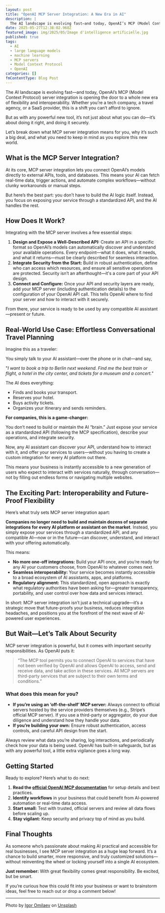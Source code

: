 ```yaml
---
layout: post
title: "OpenAI MCP Server Integration: A New Era in AI"
description: |
  The AI landscape is evolving fast—and today, OpenAI’s MCP (Model Context Protocol) server integration is opening the door to a whole new era of flexibility and interoperability. Whether you’re a tech company, a travel agency, or a SaaS provider, this is a shift you can’t afford to ignore.
date: 2025-05-27T12:38:02.968Z
featured_image: img/2025/05/Image d'intelligence artificielle.jpg
published: true
tags:
  - AI
  - large language models
  - machine learning
  - MCP servers
  - Model Context Protocol
  - OpenAI
categories: []
fmContentType: Blog Post
---
```

The AI landscape is evolving fast—and today, OpenAI’s MCP (Model Context Protocol) server integration is opening the door to a whole new era of flexibility and interoperability. Whether you’re a tech company, a travel agency, or a SaaS provider, this is a shift you can’t afford to ignore.

But as with any powerful new tool, it’s not just about what you can do—it’s about doing it right, and doing it securely.

Let’s break down what MCP server integration means for you, why it’s such a big deal, and what you need to keep in mind as you explore this new world.

## What is the MCP Server Integration?

At its core, MCP server integration lets you connect OpenAI’s models directly to external APIs, tools, and databases. This means your AI can fetch real-time data, trigger actions, and automate complex workflows—without clunky workarounds or manual steps.

But here’s the best part: you don’t have to build the AI logic itself. Instead, you focus on exposing your service through a standardized API, and the AI handles the rest.

## How Does It Work?

Integrating with the MCP server involves a few essential steps:

1. **Design and Expose a Well-Described API:**
Create an API in a specific format so OpenAI’s models can automatically discover and understand your available operations. Every endpoint—what it does, what it needs, and what it returns—must be clearly described for seamless interaction.
2. **Integrate Security from the Start:**
Build in robust authentication, define who can access which resources, and ensure all sensitive operations are protected. Security isn’t an afterthought—it's a core part of your API design.
3. **Connect and Configure:**
Once your API and security layers are ready, add your MCP server (including authentication details) to the configuration of your OpenAI API call. This tells OpenAI where to find your server and how to interact with it securely.

From there, your service is ready to be used by any compatible AI assistant—present or future.

## Real-World Use Case: Effortless Conversational Travel Planning
Imagine this as a traveler:

You simply talk to your AI assistant—over the phone or in chat—and say,

"_I want to book a trip to Berlin next weekend. Find me the best train or flight, a hotel in the city center, and tickets for a museum and a concert._"

The AI does everything:

* Finds and books your transport.
* Reserves your hotel.
* Buys activity tickets.
* Organizes your itinerary and sends reminders.

**For companies, this is a game-changer:**

You don’t need to build or maintain the AI “brain.” Just expose your service as a standardized API (following the MCP specification), describe your operations, and integrate security.

Now, any AI assistant can discover your API, understand how to interact with it, and offer your services to users—without you having to create a custom integration for every AI platform out there.

This means your business is instantly accessible to a new generation of users who expect to interact with services naturally, through conversation—not by filling out endless forms or navigating multiple websites.

## The Exciting Part: Interoperability and Future-Proof Flexibility

Here’s what truly sets MCP server integration apart:

**Companies no longer need to build and maintain dozens of separate integrations for every AI platform or assistant on the market**. Instead, you simply expose your services through a standardized API, and any compatible AI—now or in the future—can discover, understand, and interact with your offering automatically.

This means:

* **No more one-off integrations:** Build your API once, and you’re ready for any AI your customers choose, from OpenAI to whatever comes next.
* **Seamless interoperability:** Your service becomes instantly accessible to a broad ecosystem of AI assistants, apps, and platforms.
* **Regulatory alignment:** This standardized, open approach is exactly what regulatory authorities have been asking for—greater transparency, portability, and user control over how data and services interact.

In short: MCP server integration isn’t just a technical upgrade—it’s a strategic move that future-proofs your business, reduces integration headaches, and positions you at the forefront of the next wave of AI-powered user experiences.

## But Wait—Let’s Talk About Security

MCP server integration is powerful, but it comes with important security responsibilities. As OpenAI puts it:

> “The MCP tool permits you to connect OpenAI to services that have not been verified by OpenAI and allows OpenAI to access, send and receive data, and take action in these services. All MCP servers are third-party services that are subject to their own terms and conditions.”

### What does this mean for you?

* **If you’re using an ‘off-the-shelf’ MCP server:** Always connect to official servers hosted by the service providers themselves (e.g., Stripe’s official MCP server). If you use a third-party or aggregator, do your due diligence and understand how they handle your data.
* **If you’re building your own:** Ensure robust authentication, access controls, and careful API design from the start.

Always review what data you’re sharing, log interactions, and periodically check how your data is being used. OpenAI has built-in safeguards, but as with any powerful tool, a little extra vigilance goes a long way.

## Getting Started

Ready to explore? Here’s what to do next:

1. **Read the [official OpenAI MCP documentation](https://platform.openai.com/docs/guides/tools-remote-mcp)** for setup details and best practices.
2. **Identify workflows** in your business that could benefit from AI-powered automation or real-time data access.
3. **Start small:** Test with trusted, official servers and review all data flows before scaling up.
4. **Stay vigilant:** Keep security and privacy top of mind as you build.

## Final Thoughts

As someone who’s passionate about making AI practical and accessible for real businesses, I see MCP server integration as a huge leap forward. It’s a chance to build smarter, more responsive, and truly customized solutions—without reinventing the wheel or locking yourself into a single AI ecosystem.

**Just remember:** With great flexibility comes great responsibility. Be excited, but be smart.

If you’re curious how this could fit into your business or want to brainstorm ideas, feel free to reach out or drop a comment below!

---
Photo by [Igor Omilaev](https://unsplash.com/fr/@omilaev?utm_content=creditCopyText&utm_medium=referral&utm_source=unsplash) on [Unsplash](https://unsplash.com/fr/photos/une-enseigne-au-neon-qui-se-trouve-sur-le-cote-dun-mur-9XtKSci9crg?utm_content=creditCopyText&utm_medium=referral&utm_source=unsplash)
